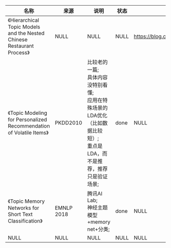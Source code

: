 |名称  |  来源   | 说明  |状态   | 备注  |
|  ----  | ----  |----  | ----  |----  |
| 《Hierarchical Topic Models and the Nested Chinese Restaurant Process》  | NULL |NULL |NULL |https://blog.csdn.net/hohaizx/article/details/94619576 |
| 《Topic Modeling for Personalized Recommendation of Volatile Items》  | PKDD2010 |比较老的一篇;<br/>具体内容没特别看懂;<br/>应用在特殊场景的LDA优化（比如数据比较短）;<br/>重点是LDA，而不是推荐，推荐只是验证场景; |done |NULL |
| 《Topic Memory Networks for Short Text Classification》  | EMNLP 2018 |腾讯AI Lab;<br/>神经主题模型+memory net+分类; |done |NULL |
| NULL  | NULL |NULL |NULL |NULL |
